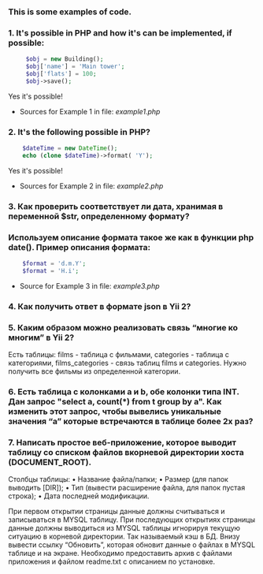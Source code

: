 ### This is some examples of code.

### 1. It's possible in PHP and how it's can be implemented, if possible:
```php
	 $obj = new Building();
     $obj['name'] = 'Main tower';
     $obj['flats'] = 100;
     $obj->save();
```
   Yes it's possible!
   
 - Sources for Example 1 in file:
	_example1.php_

### 2. It's the following possible in PHP?
```php
	$dateTime = new DateTime();
	echo (clone $dateTime)->format( 'Y');
```
   Yes it's possible!
   
 - Sources for Example 2 in file:
	_example2.php_
	
### 3. Как проверить соответствует ли дата, хранимая в переменной $str, определенному формату? 
###    Используем описание формата такое же как в функции php date(). Пример описания формата:
```php
    $format = 'd.m.Y';
	$format = 'H.i';
```
 - Source for Example 3 in file:
	_example3.php_
	
### 4. Как получить ответ в формате json в Yii 2?

### 5. Каким образом можно реализовать связь “многие ко многим” в Yii 2?
Есть таблицы: films - таблица с фильмами, categories - таблица с категориями, films_categories - связь таблиц films и categories. Нужно получить все фильмы из определенной категории.

### 6. Есть таблица с колонками a и b, обе колонки типа INT. Дан запрос "select a, count(*) from t group by a". Как изменить этот запрос, чтобы вывелись уникальные значения “a” которые встречаются в таблице более 2х раз?

### 7. Написать простое веб-приложение, которое выводит таблицу со списком файлов вкорневой директории хоста (DOCUMENT_ROOT).

Столбцы таблицы:
• Название файла/папки;
• Размер (для папок выводить [DIR]);
• Тип (вывести расширение файла, для папок пустая строка);
• Дата последней модификации.

При первом открытии страницы данные должны считываться и записываться в MYSQL таблицу. При последующих открытиях страницы данные должны выводиться из MYSQL таблицы игнорируя текущую ситуацию в корневой директории. Так называемый кэш в БД.
Внизу вывести ссылку “Обновить”, которая обновит данные о файлах в MYSQL таблице и на экране. Необходимо предоставить архив с файлами приложения и файлом readme.txt с описанием по
установке.